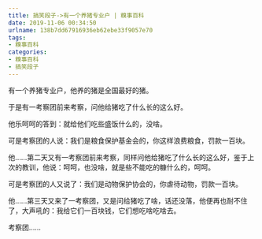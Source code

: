 ```yaml
---
title: 搞笑段子->有一个养猪专业户 | 糗事百科
date: 2019-11-06 00:34:50
urlname: 138b7dd67916936eb62ebe33f9057e70
tags: 
- 糗事百科
categories:
- 糗事百科
- 搞笑段子
---
```

有一个养猪专业户，他养的猪是全国最好的猪。

于是有一考察团前来考察，问他给猪吃了什么长的这么好。

他乐呵呵的答到：就给他们吃些盛饭什么的，没啥。

可是考察团的人说：我们是粮食保护基金会的，你这样浪费粮食，罚款一百块。

他……第二天又有一考察团前来考察，同样问他给猪吃了什么长的这么好，鉴于上次的教训，他说：呵呵，也没啥，就是些不能吃的糠什么的，呵呵。

可是考察团的人又说了：我们是动物保护协会的，你虐待动物，罚款一百块。

他……第三天又来了一考察团，又是问给猪吃了啥，话还没落，他便再也耐不住了，大声吼的：我给它们一百块钱，它们想吃啥吃啥去。

考察团……


